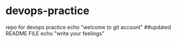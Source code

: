 # devops-practice
repo for devops practice
echo "welcome to git account"
##updated README FILE
echo "write your feelings"
